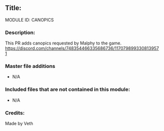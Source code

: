 ## Title: <!--Title of your addition-->

<!-- uppercase, underscore_connected name of your module, that you use to mark files-->
MODULE ID: CANOPICS 

### Description:
This PR adds canopics requested by Malphy to the game.
https://discord.com/channels/748354466335686736/1170798993308139571

### Master file additions

- N/A
<!-- Any master file changes you've made to existing master files or if you've added a new master file. Please mark either as #NEW or #CHANGE -->

### Included files that are not contained in this module:

- N/A
<!-- Likewise, be it a non-modular file or a modular one that's not contained within the folder belonging to this specific module, it should be mentioned here -->

### Credits:

<!-- Here go the credits to you, dear coder, and in case of collaborative work or ports, credits to the original source of the code -->
<!-- Original Coders -->
Made by Veth

